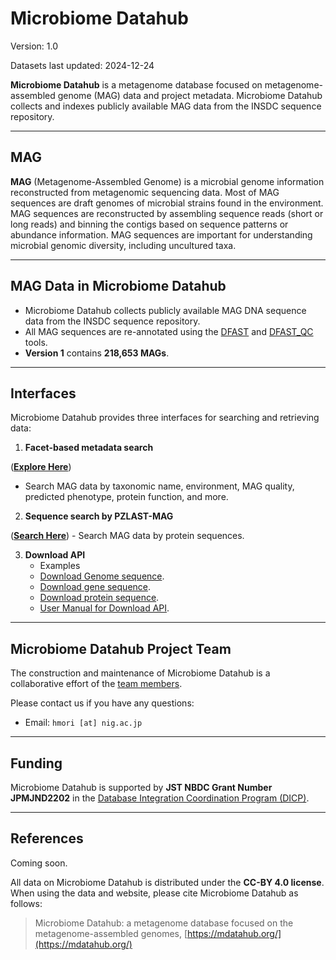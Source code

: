 # Microbiome Datahub
Version: 1.0

Datasets last updated: 2024-12-24

**Microbiome Datahub** is a metagenome database focused on metagenome-assembled genome (MAG) data and project metadata. Microbiome Datahub collects and indexes publicly available MAG data from the INSDC sequence repository.

---

## MAG

**MAG** (Metagenome-Assembled Genome) is a microbial genome information reconstructed from metagenomic sequencing data. Most of MAG sequences are draft genomes of microbial strains found in the environment. MAG sequences are reconstructed by assembling sequence reads (short or long reads) and binning the contigs based on sequence patterns or abundance information. MAG sequences are important for understanding microbial genomic diversity, including uncultured taxa.

---

## MAG Data in Microbiome Datahub

- Microbiome Datahub collects publicly available MAG DNA sequence data from the INSDC sequence repository.
- All MAG sequences are re-annotated using the [DFAST](https://dfast.ddbj.nig.ac.jp/) and [DFAST_QC](https://github.com/nigyta/dfast_qc) tools.
- **Version 1** contains **218,653 MAGs**.

---

## Interfaces

Microbiome Datahub provides three interfaces for searching and retrieving data:

1. **Facet-based metadata search**

  ([**Explore Here**](https://mdatahub.org/genomes))
   - Search MAG data by taxonomic name, environment, MAG quality, predicted phenotype, protein function, and more.

2. **Sequence search by PZLAST-MAG**

  ([**Search Here**](https://pzlast.nig.ac.jp/pzlast/mag))
    - Search MAG data by protein sequences.

3. **Download API**
   - Examples
   - [Download Genome sequence](https://mdatahub.org/api/dl/sequence/genome/GCA_029762495.1). 
   - [Download gene sequence](https://mdatahub.org/api/dl/sequence/cds/GCA_029762495.1).
   - [Download protein sequence](https://mdatahub.org/api/dl/sequence/protein/GCA_029762495.1).
   - [User Manual for Download API](apimanual.md).

---

## Microbiome Datahub Project Team

The construction and maintenance of Microbiome Datahub is a collaborative effort of the [team members](projectmember.md).

Please contact us if you have any questions:

- Email: `hmori [at] nig.ac.jp`
---

## Funding

Microbiome Datahub is supported by **JST NBDC Grant Number JPMJND2202** in the [Database Integration Coordination Program (DICP)](https://biosciencedbc.jp/en/funding/program/dicp/).

---

## References

Coming soon.

All data on Microbiome Datahub is distributed under the **CC-BY 4.0 license**. When using the data and website, please cite Microbiome Datahub as follows:

> Microbiome Datahub: a metagenome database focused on the metagenome-assembled genomes, [https://mdatahub.org/](https://mdatahub.org/)

